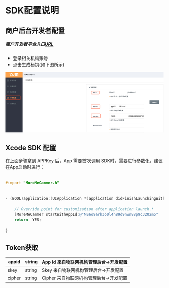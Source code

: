 # SDK配置说明

## 商户后台开发者配置

##### 商户开发者平台入口[URL](http://djm.hoyar.com.cn/orgLogin/login)

- 登录相关机构账号
- 点击生成秘钥(如下图所示)

![image-20190730114852051](assets/image-20190730114852051.png) 



## Xcode SDK 配置 



 在上面步骤拿到 APPKey 后，App  需要首次调用 SDK时，需要进行参数化，建议 在App启动时进行：



```objective-c

#import "MoreMeCammer.h"


- (BOOL)application:(UIApplication *)application didFinishLaunchingWithOptions:(NSDictionary *)launchOptions {

    // Override point for customization after application launch.*
    [MoreMeCammer startWithAppId:@"NS6o9arh3o0l4h89d9nwn88p9c3202m5"     skey:@"yJ5SmJz119lvhv2n" cipher:@"6104A94E2E3041E62A3D0EB18AC5ADDAE8A83CA2FE3B7AEB649BAF75350D9ADD"];
    return  YES;

}
```



## Token获取

| appid  | string | App Id 来自物联网机构管理后台->开发配置 |
| ------ | ------ | --------------------------------------- |
| skey   | string | Skey 来自物联网机构管理后台->开发配置   |
| cipher | string | Cipher 来自物联网机构管理后台->开发配置 |







